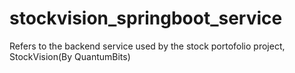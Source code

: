 # stockvision_springboot_service
Refers to the backend service used by the stock portofolio project, StockVision(By QuantumBits)
